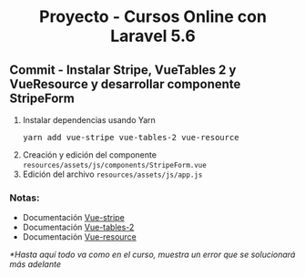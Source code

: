 
<!-- Title -->
<h1 align="center">Proyecto - Cursos Online con Laravel 5.6</h1>
<!-- End Title -->

<!-- Commit name -->
<h2>Commit - <strong>Instalar Stripe, VueTables 2 y VueResource y desarrollar componente StripeForm</strong></h2>
<!-- End Commit name -->

<!-- Commit instructions -->
<ol>
  <li>
    Instalar dependencias usando Yarn
    <pre>yarn add vue-stripe vue-tables-2 vue-resource</pre>
  </li>
  <li>
    Creación y edición del componente <code>resources/assets/js/components/StripeForm.vue</code>
  </li>
  <li>Edición del archivo <code>resources/assets/js/app.js</code></li>
</ol>
<!-- End Commit instructions -->

  <!-- Notes -->
  <h3>Notas:</h3>
  <ul>
    <li>
      Documentación <a href="https://www.npmjs.com/package/vue-stripe">Vue-stripe</a>
    </li>
    <li>
      Documentación <a href="https://www.npmjs.com/package/vue-tables-2">Vue-tables-2</a>
    </li>
    <li>
      Documentación <a href="https://github.com/pagekit/vue-resource">Vue-resource</a>
    </li>
  </ul>

  <em>*Hasta aquí todo va como en el curso, muestra un error que se solucionará más adelante</em>
  <!-- End notes -->